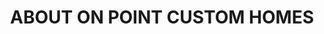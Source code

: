 ---
type: page
layout: about-us
title: 'ABOUT ON POINT CUSTOM HOMES'
url: /about-us
params:
page-status: 'about-us'
pageImage: 'https://res.cloudinary.com/animated-eagle/image/upload/v1552694734/OnPoint%20Custom%20Homes/14-1400x788.jpg'
pageTitle: 'ABOUT ON POINT CUSTOM HOMES'
---